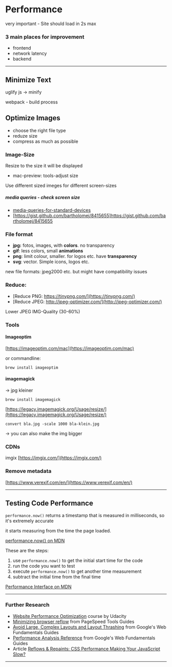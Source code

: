 # Performance

very important - Site should load in 2s max

### 3 main places for improvement

- frontend
- network latency
- backend

------

## Minimize Text

uglify js -> minify

webpack - build process

## Optimize Images

- choose the right file type
- reduze size
- compress as much as possible

### Image-Size

Resize to the size it will be displayed

- mac-preview: tools-adjust size

Use different sized imeges for different screen-sizes 

##### media queries - check screen size

- [media-queries-for-standard-devices](https://css-tricks.com/snippets/css/media-queries-for-standard-devices/)
- [https://gist.github.com/bartholomej/8415655]https://gist.github.com/bartholomej/8415655

### File format

- **jpg:** fotos, images, with **colors**. no transparency
- **gif**: less colors, small **animations**
- **png**: limit colour, smaller. for logos etc. have **transparency**
- **svg**: vector. Simple icons, logos etc.

new file formats: jpeg2000 etc. but might have compatibility issues

### Reduce:

- [Reduce PNG: https://tinypng.com/](https://tinypng.com/)
- [Reduce JPEG: http://jpeg-optimizer.com/](http://jpeg-optimizer.com/)

Lower JPEG IMG-Quality (30-60%)

### Tools

#### Imageoptim

[https://imageoptim.com/mac](https://imageoptim.com/mac)

or commandline:

```
brew install imageoptim
```

#### imagemagick

-> jpg kleiner

```
brew install imagemagick
```

[https://legacy.imagemagick.org/Usage/resize/](https://legacy.imagemagick.org/Usage/resize/)

```
convert bla.jpg -scale 1000 bla-klein.jpg
```

-> you can also make the img bigger

### CDNs

imgix [https://imgix.com/](https://imgix.com/)

### Remove metadata 

[https://www.verexif.com/en/](https://www.verexif.com/en/)

------

## Testing Code Performance 

`performance.now()` returns a timestamp that is measured in milliseconds, so it's extremely accurate

it starts measuring from the time the page loaded.

[performance.now() on MDN](https://developer.mozilla.org/en-US/docs/Web/API/Performance/now)	

These are the steps:

1. use `performance.now()` to get the initial start time for the code
2. run the code you want to test
3. execute `performance.now()` to get another time measurement
4. subtract the initial time from the final time

[Performance Interface on MDN](https://developer.mozilla.org/en-US/docs/Web/API/Performance)

------

### Further Research

- [Website Performance Optimization](https://www.udacity.com/course/website-performance-optimization--ud884) course by Udacity
- [Minimizing browser reflow](https://developers.google.com/speed/articles/reflow) from PageSpeed Tools Guides
- [Avoid Large, Complex Layouts and Layout Thrashing](https://developers.google.com/web/fundamentals/performance/rendering/avoid-large-complex-layouts-and-layout-thrashing) from Google's Web Fundamentals Guides
- [Performance Analysis Reference](https://developers.google.com/web/tools/chrome-devtools/evaluate-performance/reference#rendering) from Google's Web Fundamentals Guides
- Article [Reflows & Repaints: CSS Performance Making Your JavaScript Slow?](http://www.stubbornella.org/content/2009/03/27/reflows-repaints-css-performance-making-your-javascript-slow/)

------


